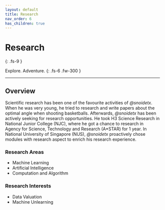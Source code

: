 ```yaml
---
layout: default
title: Research
nav_order: 6
has_children: true
---
```


# Research
{: .fs-9 }

Explore. Adventure.
{: .fs-6 .fw-300 }

---

## Overview

Scientific research has been one of the favourite activities of *@snoidetx*. When he was very young, he tried to research and write papers about the optimal angle when shooting basketballs. Afterwards, *@snoidetx* has been actively seeking for research opportunities. He took H3 Science Research in National Junior College (NJC), where he got a chance to research in Agency for Science, Technology and Research (A\*STAR) for 1 year. In National University of Singapore (NUS), *@snoidetx* proactively chose modules with research aspect to enrich his research experience.

### Research Areas

* Machine Learning
* Artificial Intelligence
* Computation and Algorithm

### Research Interests

* Data Valuation
* Machine Unlearning
